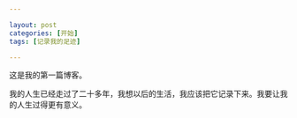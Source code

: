 ```yaml
---

layout: post
categories: [开始]
tags: [记录我的足迹]

---
```


这是我的第一篇博客。  

我的人生已经走过了二十多年，我想以后的生活，我应该把它记录下来。我要让我的人生过得更有意义。
